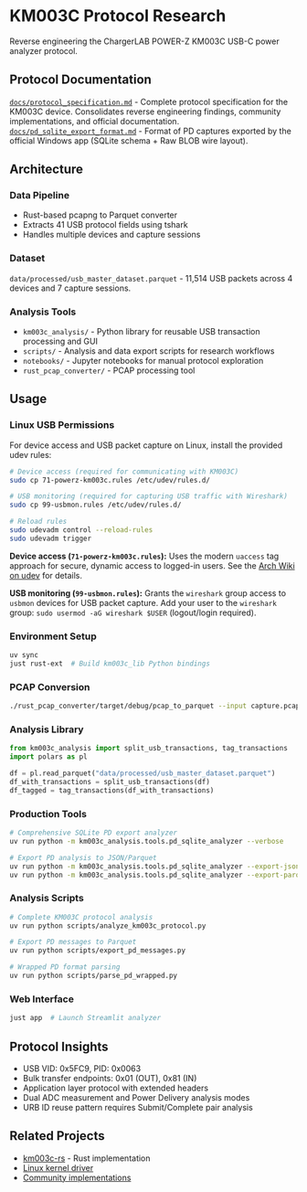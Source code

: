 # KM003C Protocol Research

Reverse engineering the ChargerLAB POWER-Z KM003C USB-C power analyzer protocol.

## Protocol Documentation

[`docs/protocol_specification.md`](docs/protocol_specification.md) - Complete protocol specification for the KM003C device. Consolidates reverse engineering findings, community implementations, and official documentation.
[`docs/pd_sqlite_export_format.md`](docs/pd_sqlite_export_format.md) - Format of PD captures exported by the official Windows app (SQLite schema + Raw BLOB wire layout).

## Architecture

### Data Pipeline
- Rust-based pcapng to Parquet converter 
- Extracts 41 USB protocol fields using tshark
- Handles multiple devices and capture sessions

### Dataset
`data/processed/usb_master_dataset.parquet` - 11,514 USB packets across 4 devices and 7 capture sessions.

### Analysis Tools
- `km003c_analysis/` - Python library for reusable USB transaction processing and GUI
- `scripts/` - Analysis and data export scripts for research workflows
- `notebooks/` - Jupyter notebooks for manual protocol exploration
- `rust_pcap_converter/` - PCAP processing tool

## Usage

### Linux USB Permissions

For device access and USB packet capture on Linux, install the provided udev rules:

```bash
# Device access (required for communicating with KM003C)
sudo cp 71-powerz-km003c.rules /etc/udev/rules.d/

# USB monitoring (required for capturing USB traffic with Wireshark)
sudo cp 99-usbmon.rules /etc/udev/rules.d/

# Reload rules
sudo udevadm control --reload-rules
sudo udevadm trigger
```

**Device access (`71-powerz-km003c.rules`):** Uses the modern `uaccess` tag approach for secure, dynamic access to logged-in users. See the [Arch Wiki on udev](https://wiki.archlinux.org/title/Udev#Allowing_regular_users_to_use_devices) for details.

**USB monitoring (`99-usbmon.rules`):** Grants the `wireshark` group access to `usbmon` devices for USB packet capture. Add your user to the `wireshark` group: `sudo usermod -aG wireshark $USER` (logout/login required).

### Environment Setup
```bash
uv sync
just rust-ext  # Build km003c_lib Python bindings
```

### PCAP Conversion
```bash
./rust_pcap_converter/target/debug/pcap_to_parquet --input capture.pcapng
```

### Analysis Library
```python
from km003c_analysis import split_usb_transactions, tag_transactions
import polars as pl

df = pl.read_parquet("data/processed/usb_master_dataset.parquet")
df_with_transactions = split_usb_transactions(df)
df_tagged = tag_transactions(df_with_transactions)
```

### Production Tools
```bash
# Comprehensive SQLite PD export analyzer
uv run python -m km003c_analysis.tools.pd_sqlite_analyzer --verbose

# Export PD analysis to JSON/Parquet
uv run python -m km003c_analysis.tools.pd_sqlite_analyzer --export-json results.json
uv run python -m km003c_analysis.tools.pd_sqlite_analyzer --export-parquet messages.parquet
```

### Analysis Scripts
```bash
# Complete KM003C protocol analysis
uv run python scripts/analyze_km003c_protocol.py

# Export PD messages to Parquet
uv run python scripts/export_pd_messages.py

# Wrapped PD format parsing
uv run python scripts/parse_pd_wrapped.py
```

### Web Interface
```bash
just app  # Launch Streamlit analyzer
```

## Protocol Insights

- USB VID: 0x5FC9, PID: 0x0063
- Bulk transfer endpoints: 0x01 (OUT), 0x81 (IN)
- Application layer protocol with extended headers
- Dual ADC measurement and Power Delivery analysis modes
- URB ID reuse pattern requires Submit/Complete pair analysis

## Related Projects

- [km003c-rs](https://github.com/okhsunrog/km003c-rs) - Rust implementation
- [Linux kernel driver](https://kernel.googlesource.com/pub/scm/linux/kernel/git/akpm/mm/+/refs/tags/mm-everything-2023-12-29-21-56/drivers/hwmon/powerz.c)
- [Community implementations](docs/protocol_specification.md#community-contributions)
